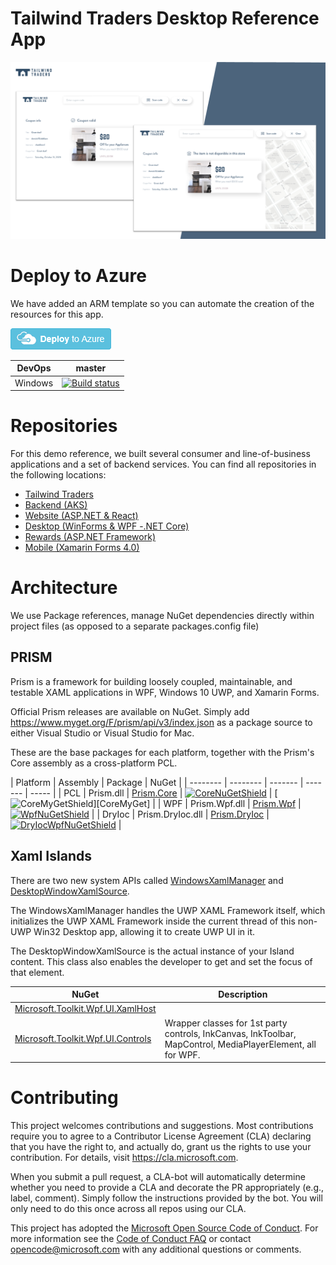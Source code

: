 # Tailwind Traders Desktop Reference App

<img src="/Documents/Images/Desktop.png" alt="Tailwind Traders Desktop"/>

# Deploy to Azure

We have added an ARM template so you can automate the creation of the resources for this app.

<a href="https://portal.azure.com/#create/Microsoft.Template/uri/https%3A%2F%2Fraw.githubusercontent.com%2FMicrosoft%2FTailwindTraders-Desktop%2Fmaster%2FDeploy%2Fdeployment.json"><img src="/Documents/Images/deploy-to-azure.png" alt="Deploy to Azure"/></a>

| DevOps | master                                                       | 
| ----------------- | ------------------------------------------------------------ |
| Windows           | [![Build status](https://dev.azure.com/tailwindtraders/Desktop/_apis/build/status/Desktop-.NET%20Desktop-CI)](https://dev.azure.com/tailwindtraders/Desktop/_build/latest?definitionId=4) |

# Repositories

For this demo reference, we built several consumer and line-of-business applications and a set of backend services. You can find all repositories in the following locations:

* [Tailwind Traders](https://github.com/Microsoft/TailwindTraders)
* [Backend (AKS)](https://github.com/Microsoft/TailwindTraders-Backend)
* [Website (ASP.NET & React)](https://github.com/Microsoft/TailwindTraders-Website)
* [Desktop (WinForms & WPF -.NET Core)](https://github.com/Microsoft/TailwindTraders-Desktop)
* [Rewards (ASP.NET Framework)](https://github.com/Microsoft/TailwindTraders-Rewards)
* [Mobile (Xamarin Forms 4.0)](https://github.com/Microsoft/TailwindTraders-Mobile)

# Architecture

We use Package references, manage NuGet dependencies directly within project files (as opposed to a separate packages.config file)

## PRISM
Prism is a framework for building loosely coupled, maintainable, and testable XAML applications in WPF, Windows 10 UWP, and Xamarin Forms.

Official Prism releases are available on NuGet. Simply add https://www.myget.org/F/prism/api/v3/index.json as a package source to either Visual Studio or Visual Studio for Mac.

These are the base packages for each platform, together with the Prism's Core assembly as a cross-platform PCL.

| Platform | Assembly | Package | NuGet |
| -------- | -------- | ------- | ------- | ----- |
| PCL | Prism.dll | [Prism.Core][CoreNuGet] | [![CoreNuGetShield]][CoreNuGet] | [![CoreMyGetShield]][CoreMyGet] |
| WPF | Prism.Wpf.dll | [Prism.Wpf][WpfNuGet] | [![WpfNuGetShield]][WpfNuGet] |
| DryIoc | Prism.DryIoc.dll | [Prism.DryIoc][DryIocWpfNuGet] | [![DryIocWpfNuGetShield]][DryIocWpfNuGet] |

## Xaml Islands
There are two new system APIs called [WindowsXamlManager](https://docs.microsoft.com/en-us/uwp/api/windows.ui.xaml.hosting.windowsxamlmanager) and [DesktopWindowXamlSource](https://docs.microsoft.com/en-us/uwp/api/windows.ui.xaml.hosting.desktopwindowxamlsource).

The WindowsXamlManager handles the UWP XAML Framework itself, which initializes the UWP XAML Framework inside the current thread of this non-UWP Win32 Desktop app, allowing it to create UWP UI in it.

The DesktopWindowXamlSource is the actual instance of your Island content. This class also enables the developer to get and set the focus of that element.

| NuGet | Description |
| ------------------------------------- | ------------------------------------------------------------------------- |
| [Microsoft.Toolkit.Wpf.UI.XamlHost](https://www.nuget.org/packages/Microsoft.Toolkit.Wpf.UI.XamlHost/) |
|[Microsoft.Toolkit.Wpf.UI.Controls](https://www.nuget.org/packages/Microsoft.Toolkit.Wpf.UI.Controls/) | Wrapper classes for 1st party controls, InkCanvas, InkToolbar, MapControl, MediaPlayerElement, all for WPF. |

# Contributing

This project welcomes contributions and suggestions.  Most contributions require you to agree to a
Contributor License Agreement (CLA) declaring that you have the right to, and actually do, grant us
the rights to use your contribution. For details, visit https://cla.microsoft.com.

When you submit a pull request, a CLA-bot will automatically determine whether you need to provide
a CLA and decorate the PR appropriately (e.g., label, comment). Simply follow the instructions
provided by the bot. You will only need to do this once across all repos using our CLA.

This project has adopted the [Microsoft Open Source Code of Conduct](https://opensource.microsoft.com/codeofconduct/).
For more information see the [Code of Conduct FAQ](https://opensource.microsoft.com/codeofconduct/faq/) or
contact [opencode@microsoft.com](mailto:opencode@microsoft.com) with any additional questions or comments.


[CoreNuGet]: https://www.nuget.org/packages/Prism.Core/
[WpfNuGet]: https://www.nuget.org/packages/Prism.Wpf/
[CoreNuGetShield]: https://img.shields.io/nuget/vpre/Prism.Core.svg
[WpfNuGetShield]: https://img.shields.io/nuget/vpre/Prism.Wpf.svg
[DryIocWpfNuGetShield]: https://img.shields.io/nuget/vpre/Prism.DryIoc.svg
[CoreMyGetShield]: https://img.shields.io/myget/prism/vpre/Prism.Core.svg
[DryIocWpfMyGetShield]: https://img.shields.io/myget/prism/vpre/Prism.DryIoc.svg
[DryIocWpfNuGet]: https://www.nuget.org/packages/Prism.DryIoc/